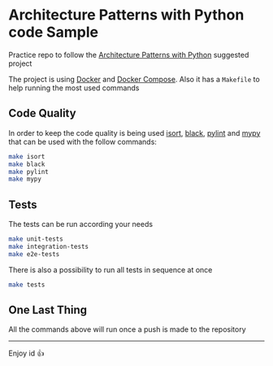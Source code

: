# Architecture Patterns with Python code Sample

Practice repo to follow the [Architecture Patterns with Python](https://www.oreilly.com/library/view/architecture-patterns-with/9781492052197/) suggested project

The project is using [Docker](https://www.docker.com/) and [Docker Compose](https://docs.docker.com/compose/). Also it has a `Makefile` to help running the most used commands

## Code Quality

In order to keep the code quality is being used [isort](https://pycqa.github.io/isort/), [black](https://github.com/psf/black), [pylint](https://www.pylint.org/) and [mypy](http://www.mypy-lang.org/) that can be used with the follow commands:

```bash
make isort
make black
make pylint
make mypy
```

## Tests

The tests can be run according your needs

```bash
make unit-tests
make integration-tests
make e2e-tests
```

There is also a possibility to run all tests in sequence at once

```bash
make tests
```

## One Last Thing

All the commands above will run once a push is made to the repository

---

Enjoy id :+1:
